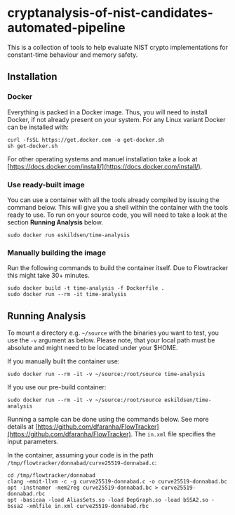 # cryptanalysis-of-nist-candidates-automated-pipeline
This is a collection of tools to help evaluate NIST crypto implementations for constant-time behaviour and memory safety.

## Installation
### Docker
Everything is packed in a Docker image. Thus, you will need to install Docker, if not already present on your system. For any Linux variant Docker can be installed with:
```
curl -fsSL https://get.docker.com -o get-docker.sh
sh get-docker.sh
```

For other operating systems and manuel installation take a look at [https://docs.docker.com/install/](https://docs.docker.com/install/).

### Use ready-built image
You can use a container with all the tools already compiled by issuing the command below. This will give you a shell within the container with the tools ready to use. To run on your source code, you will need to take a look at the section **Running Analysis** below.
```
sudo docker run eskildsen/time-analysis
```


### Manually building the image
Run the following commands to build the container itself. Due to Flowtracker this might take 30+ minutes.
```
sudo docker build -t time-analysis -f Dockerfile .
sudo docker run --rm -it time-analysis
```


## Running Analysis
To mount a directory e.g. `~/source` with the binaries you want to test, you use the `-v` argument as below. Please note, that your local path must be absolute and might need to be located under your $HOME.

If you manually built the container use:
```
sudo docker run --rm -it -v ~/source:/root/source time-analysis
```
If you use our pre-build container:

```
sudo docker run --rm -it -v ~/source:/root/source eskildsen/time-analysis
```

Running a sample can be done using the commands below. See more details at [https://github.com/dfaranha/FlowTracker](https://github.com/dfaranha/FlowTracker). The `in.xml` file specifies the input parameters.

In the container, assuming your code is in the path `/tmp/flowtracker/donnabad/curve25519-donnabad.c`:
```
cd /tmp/flowtracker/donnabad
clang -emit-llvm -c -g curve25519-donnabad.c -o curve25519-donnabad.bc
opt -instnamer -mem2reg curve25519-donnabad.bc > curve25519-donnabad.rbc
opt -basicaa -load AliasSets.so -load DepGraph.so -load bSSA2.so -bssa2 -xmlfile in.xml curve25519-donnabad.rbc
```
